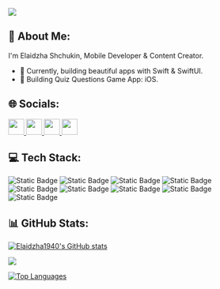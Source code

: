 [![](https://visitcount.itsvg.in/api?id=Elaidzha1940&label=Profile%20Views&pretty=false)](https://visitcount.itsvg.in)

💫 About Me:
-------------------------------------------------------------------------------------------- 
I'm Elaidzha Shchukin, Mobile Developer & Content Creator. 
* 🌱 Currently, building beautiful apps with Swift & SwiftUI.
* 🔭 Building  Quiz Questions Game App: iOS.

🌐 Socials:
---------------------------------------------------------------------------------------------
<p align="left"> <a href="https://www.github.com/Elaidzha1940" target="_blank" rel="noreferrer"> <picture> <source media="(prefers-color-scheme: dark)" srcset="https://raw.githubusercontent.com/danielcranney/readme-generator/main/public/icons/socials/github-dark.svg" /> <source media="(prefers-color-scheme: light)" srcset="https://raw.githubusercontent.com/danielcranney/readme-generator/main/public/icons/socials/github.svg" /> <img src="https://raw.githubusercontent.com/danielcranney/readme-generator/main/public/icons/socials/github.svg" width="32" height="32" /> </picture> </a> <a href="http://www.instagram.com/elid.ev" target="_blank" rel="noreferrer"> <picture> <source media="(prefers-color-scheme: dark)" srcset="undefined" /> <source media="(prefers-color-scheme: light)" srcset="https://raw.githubusercontent.com/danielcranney/readme-generator/main/public/icons/socials/instagram.svg" /> <img src="https://raw.githubusercontent.com/danielcranney/readme-generator/main/public/icons/socials/instagram.svg" width="32" height="32" /> </picture> </a> <a href="https://www.linkedin.com/in/https://www.linkedin.com/in/elaidzha-shchukin-9a1954176/" target="_blank" rel="noreferrer"> <picture> <source media="(prefers-color-scheme: dark)" srcset="https://raw.githubusercontent.com/danielcranney/readme-generator/main/public/icons/socials/linkedin-dark.svg" /> <source media="(prefers-color-scheme: light)" srcset="https://raw.githubusercontent.com/danielcranney/readme-generator/main/public/icons/socials/linkedin.svg" /> <img src="https://raw.githubusercontent.com/danielcranney/readme-generator/main/public/icons/socials/linkedin.svg" width="32" height="32" /> </picture> </a> <a href="https://www.threads.net/@elaidzha_shchukin" target="_blank" rel="noreferrer"> <picture> <source media="(prefers-color-scheme: dark)" srcset="https://raw.githubusercontent.com/danielcranney/readme-generator/main/public/icons/socials/threads-dark.svg" /> <source media="(prefers-color-scheme: light)" srcset="https://raw.githubusercontent.com/danielcranney/readme-generator/main/public/icons/socials/threads.svg" /> <img src="https://raw.githubusercontent.com/danielcranney/readme-generator/main/public/icons/socials/threads.svg" width="32" height="32" /> </picture> </a></p>

💻 Tech Stack:
---------------------------------------------------------------------------------------------
![Static Badge](https://img.shields.io/badge/IOS-grey?style=plastic&logo=apple&logoColor=white&labelColor=grey&color=grey) ![Static Badge](https://img.shields.io/badge/Swift-orange?style=plastic&logo=swift&logoColor=white&labelColor=orange&color=orange) ![Static Badge](https://img.shields.io/badge/SwiftUI-black?style=plastic&logo=swift&logoColor=black&labelColor=blue&color=black) ![Static Badge](https://img.shields.io/badge/Firebase-blue?style=plastic&logo=firebase&labelColor=blue&color=blue) ![Static Badge](https://img.shields.io/badge/Xcode-blue?style=plastic&logo=Xcode&labelColor=black&color=black) ![Static Badge](https://img.shields.io/badge/macOS-black?style=plastic&logo=macOS&logoColor=red-orange&labelColor=black&color=black) ![Static Badge](https://img.shields.io/badge/Slack-white?style=plastic&logo=slack&logoColor=white&labelColor=violet&color=black) ![Static Badge](https://img.shields.io/badge/Notion-white?style=plastic&logo=notion&logoColor=white&labelColor=black&color=black) ![Static Badge](https://img.shields.io/badge/ClickUp-white?style=plastic&logo=clickUp&logoColor=white&labelColor=blue&color=black)

📊 GitHub Stats:
---------------------------------------------------------------------------------------------
<a href="http://www.github.com/Elaidzha1940"><img src="https://github-readme-stats.vercel.app/api?username=Elaidzha1940&show_icons=true&hide=&count_private=true&title_color=0891b2&text_color=ffffff&icon_color=0891b2&bg_color=1c1917&hide_border=true&show_icons=true" alt="Elaidzha1940's GitHub stats" /></a>

<a href="http://www.github.com/Elaidzha1940"><img src="https://github-readme-streak-stats.herokuapp.com/?user=Elaidzha1940&stroke=ffffff&background=1c1917&ring=0891b2&fire=0891b2&currStreakNum=ffffff&currStreakLabel=0891b2&sideNums=ffffff&sideLabels=ffffff&dates=ffffff&hide_border=true" /></a>

<a href="https://github.com/Elaidzha1940" align="left"><img src="https://github-readme-stats.vercel.app/api/top-langs/?username=Elaidzha1940&langs_count=10&title_color=0891b2&text_color=ffffff&icon_color=0891b2&bg_color=1c1917&hide_border=true&locale=en&custom_title=Top%20%Languages" alt="Top Languages" /></a>
